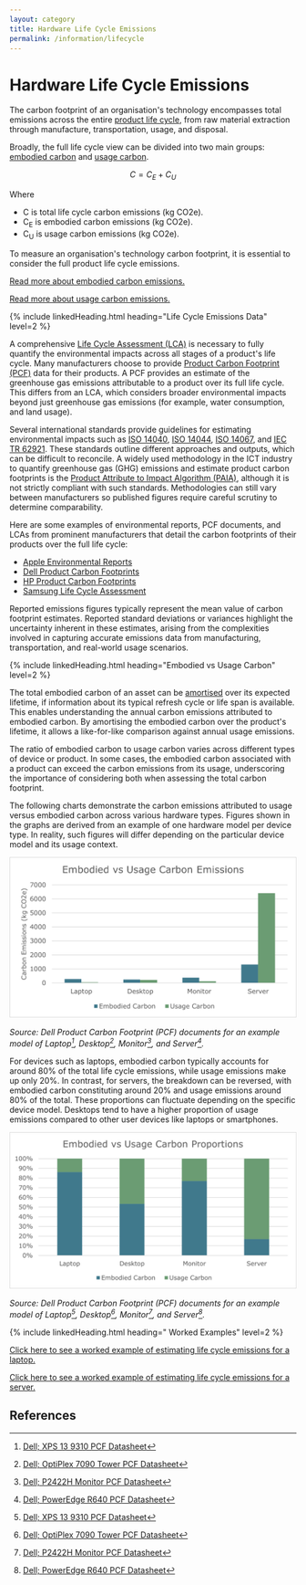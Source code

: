 ```yaml
---
layout: category
title: Hardware Life Cycle Emissions
permalink: /information/lifecycle
---
```


# Hardware Life Cycle Emissions

The carbon footprint of an organisation's technology encompasses total emissions across the entire [product life cycle](/glossary#product-life-cycle), from raw material extraction through manufacture, transportation, usage, and disposal. 

Broadly, the full life cycle view can be divided into two main groups: [embodied carbon](/glossary#embodied-carbon) and [usage carbon](/glossary#usage-carbon).

$$ C = C_E + C_U $$

Where
- C is total life cycle carbon emissions (kg CO2e).
- C<sub>E</sub> is embodied carbon emissions (kg CO2e).
- C<sub>U</sub> is usage carbon emissions (kg CO2e).

To measure an organisation's technology carbon footprint, it is essential to consider the full product life cycle emissions. 

[Read more about embodied carbon emissions.](embodied)

[Read more about usage carbon emissions.](usage)

{% include linkedHeading.html heading="Life Cycle Emissions Data" level=2 %}

A comprehensive [Life Cycle Assessment (LCA)](/glossary#life-cycle-assessment-lca) is necessary to fully quantify the environmental impacts across all stages of a product's life cycle. Many manufacturers choose to provide [Product Carbon Footprint (PCF)](/glossary#product-carbon-footprint-pcf) data for their products. A PCF provides an estimate of the greenhouse gas emissions attributable to a product over its full life cycle. This differs from an LCA, which considers broader environmental impacts beyond just greenhouse gas emissions (for example, water consumption, and land usage). 

Several international standards provide guidelines for estimating environmental impacts such as [ISO 14040](https://www.iso.org/standard/37456.html), [ISO 14044](https://www.iso.org/standard/38498.html), [ISO 14067](https://www.iso.org/standard/71206.html), and [IEC TR 62921](https://webstore.iec.ch/publication/25994). These standards outline different approaches and outputs, which can be difficult to reconcile. A widely used methodology in the ICT industry to quantify greenhouse gas (GHG) emissions and estimate product carbon footprints is the [Product Attribute to Impact Algorithm (PAIA)](https://msl.mit.edu/projects/paia/main.html), although it is not strictly compliant with such standards. Methodologies can still vary between manufacturers so published figures require careful scrutiny to determine comparability. 

Here are some examples of environmental reports, PCF documents, and LCAs from prominent manufacturers that detail the carbon footprints of their products over the full life cycle:

- [Apple Environmental Reports](https://www.apple.com/environment/)
- [Dell Product Carbon Footprints](https://www.dell.com/en-uk/dt/corporate/social-impact/advancing-sustainability/climate-action/product-carbon-footprints.htm)
- [HP Product Carbon Footprints](https://h20195.www2.hp.com/v2/library.aspx?doctype=95&footer=95&filter_doctype=no&showregionfacet=yes&filter_country=no&cc=us&lc=en&filter_oid=no&filter_prodtype=rw&prodtype=ij&showproductcompatibility=yes&showregion=yes&showreglangcol=yes&showdescription=yes%23doctype-95&sortorder-popular&teasers-off&isRetired-false&isRHParentNode-false&titleCheck-false#doctype-95&sortorder-popular&teasers-off&isRetired-false&isRHParentNode-false&titleCheck-false)
- [Samsung Life Cycle Assessment](https://www.samsung.com/global/sustainability/focus/products/sustainability-in-our-products/)

Reported emissions figures typically represent the mean value of carbon footprint estimates. Reported standard deviations or variances highlight the uncertainty inherent in these estimates, arising from the complexities involved in capturing accurate emissions data from manufacturing, transportation, and real-world usage scenarios.

{% include linkedHeading.html heading="Embodied vs Usage Carbon" level=2 %}

The total embodied carbon of an asset can be [amortised](/glossary#amortisation) over its expected lifetime, if information about its typical refresh cycle or life span is available. This enables understanding the annual carbon emissions attributed to embodied carbon. By amortising the embodied carbon over the product's lifetime, it allows a like-for-like comparison against annual usage emissions. 

The ratio of embodied carbon to usage carbon varies across different types of device or product. In some cases, the embodied carbon associated with a product can exceed the carbon emissions from its usage, underscoring the importance of considering both when assessing the total carbon footprint. 

The following charts demonstrate the carbon emissions attributed to usage versus embodied carbon across various hardware types. Figures shown in the graphs are derived from an example of one hardware model per device type. In reality, such figures will differ depending on the particular device model and its usage context.

![embodied-vs-usage-amounts](/assets/images/embodied-vs-usage-amounts.png)

*Source: Dell Product Carbon Footprint (PCF) documents for an example model of Laptop[^laptop], Desktop[^desktop], Monitor[^monitor], and Server[^server].*

For devices such as laptops, embodied carbon typically accounts for around 80% of the total life cycle emissions, while usage emissions make up only 20%. In contrast, for servers, the breakdown can be reversed, with embodied carbon constituting around 20% and usage emissions around 80% of the total. These proportions can fluctuate depending on the specific device model. Desktops tend to have a higher proportion of usage emissions compared to other user devices like laptops or smartphones.

![embodied-vs-usage-proportions](/assets/images/embodied-vs-usage-proportions.png)

*Source: Dell Product Carbon Footprint (PCF) documents for an example model of Laptop[^laptop], Desktop[^desktop], Monitor[^monitor], and Server[^server].*

{% include linkedHeading.html heading=" Worked Examples" level=2 %}

[Click here to see a worked example of estimating life cycle emissions for a laptop.](../lifecycle/example/employee)

[Click here to see a worked example of estimating life cycle emissions for a server.](../lifecycle/example/server)

## References

[^laptop]: [Dell; XPS 13 9310 PCF Datasheet](https://www.delltechnologies.com/asset/en-gb/products/laptops-and-2-in-1s/technical-support/xps-13-9310.pdf)
[^desktop]: [Dell; OptiPlex 7090 Tower PCF Datasheet](https://www.delltechnologies.com/asset/en-gb/products/desktops-and-all-in-ones/technical-support/optiplex-7090-tower-pcf-datasheet.pdf)
[^monitor]: [Dell; P2422H Monitor PCF Datasheet](https://www.delltechnologies.com/asset/en-gb/products/electronics-and-accessories/technical-support/p2422h-monitor-pcf-datasheet.pdf)
[^server]: [Dell; PowerEdge R640 PCF Datasheet](https://i.dell.com/sites/csdocuments/CorpComm_Docs/en/carbon-footprint-poweredge-r640.pdf)